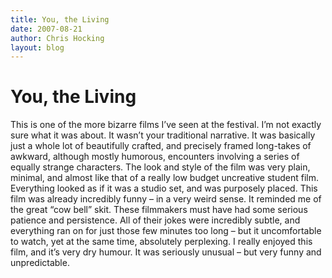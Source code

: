```yaml
---
title: You, the Living
date: 2007-08-21
author: Chris Hocking
layout: blog
---
```

# You, the Living

This is one of the more bizarre films I’ve seen at the festival. I’m not exactly sure what it was about. It wasn’t your traditional narrative. It was basically just a whole lot of beautifully crafted, and precisely framed long-takes of awkward, although mostly humorous, encounters involving a series of equally strange characters. The look and style of the film was very plain, minimal, and almost like that of a really low budget uncreative student film. Everything looked as if it was a studio set, and was purposely placed. This film was already incredibly funny – in a very weird sense. It reminded me of the great “cow bell” skit. These filmmakers must have had some serious patience and persistence. All of their jokes were incredibly subtle, and everything ran on for just those few minutes too long – but it uncomfortable to watch, yet at the same time, absolutely perplexing. I really enjoyed this film, and it’s very dry humour. It was seriously unusual – but very funny and unpredictable.